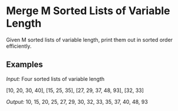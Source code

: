 # Merge M Sorted Lists of Variable Length

Given M sorted lists of variable length, print them out in sorted order efficiently. 

## Examples

_Input:_ Four sorted lists of variable length

[10, 20, 30, 40],
[15, 25, 35],
[27, 29, 37, 48, 93],
[32, 33]

_Output:_ 
10, 15, 20, 25, 27, 29, 30, 32, 33, 35, 37, 40, 48, 93

